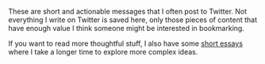 These are short and actionable messages that I often post to Twitter.
Not everything I write on Twitter is saved here, only those pieces of content that have enough value I think someone might be interested in bookmarking.

If you want to read more thoughtful stuff, I also have some [short essays](../essays) where I take a longer time to explore more complex ideas.
